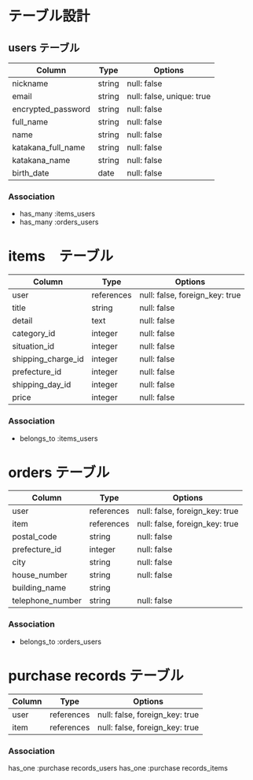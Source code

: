 # テーブル設計

## users テーブル
| Column             | Type   | Options     |
| ------------------ | ------ | ----------- |
| nickname           | string | null: false |
| email              | string | null: false, unique: true |
| encrypted_password | string | null: false |
| full_name          | string | null: false |
| name               | string | null: false |
| katakana_full_name | string | null: false |
| katakana_name      | string | null: false |
| birth_date         | date   | null: false |

### Association
- has_many :items_users
- has_many :orders_users



# items　テーブル
| Column                | Type   | Options     |
| ------------------    | ------ | ----------- |
| user                  | references  | null: false, foreign_key: true |
| title                 | string | null: false |
| detail                | text      | null: false |
| category_id           | integer   | null: false |
| situation_id          | integer   | null: false |
| shipping_charge_id    | integer   | null: false |
| prefecture_id         | integer   | null: false |
| shipping_day_id       | integer   | null: false |
| price                 | integer   | null: false |

### Association
- belongs_to :items_users

# orders テーブル
| Column             | Type   | Options     |
| ------------------ | ------ | ----------- |
| user               | references  | null: false, foreign_key: true |
| item               | references  | null: false, foreign_key: true |
| postal_code        | string| null: false  |
| prefecture_id      | integer| null: false |
| city               | string | null: false |
| house_number       | string | null: false |
| building_name      | string |
| telephone_number   | string | null: false |

### Association
- belongs_to :orders_users


# purchase records テーブル
| Column             | Type   | Options     |
| ------------------ | ------ | ----------- |
| user               | references  | null: false, foreign_key: true |
| item               | references  | null: false, foreign_key: true |

### Association
has_one :purchase records_users
has_one :purchase records_items


